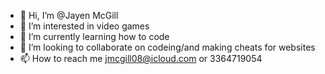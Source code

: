 - 👋 Hi, I’m @Jayen McGill
- 👀 I’m interested in video games
- 🌱 I’m currently learning how to code
- 💞️ I’m looking to collaborate on codeing/and making cheats for websites
- 📫 How to reach me jmcgill08@icloud.com or 3364719054
